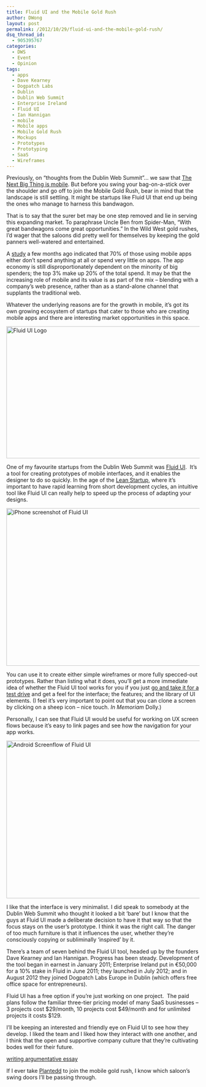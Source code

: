 ```yaml
---
title: Fluid UI and the Mobile Gold Rush
author: DWong
layout: post
permalink: /2012/10/29/fluid-ui-and-the-mobile-gold-rush/
dsq_thread_id:
  - 905395767
categories:
  - DWS
  - Event
  - Opinion
tags:
  - apps
  - Dave Kearney
  - Dogpatch Labs
  - Dublin
  - Dublin Web Summit
  - Enterprise Ireland
  - Fluid UI
  - Ian Hannigan
  - mobile
  - Mobile apps
  - Mobile Gold Rush
  - Mockups
  - Prototypes
  - Prototyping
  - SaaS
  - Wireframes
---
```

Previously, on “thoughts from the Dublin Web Summit”&#8230; we saw that [The Next Big Thing is mobile][1]. But before you swing your bag-on-a-stick over the shoulder and go off to join the Mobile Gold Rush, bear in mind that the landscape is still settling. It might be startups like Fluid UI that end up being the ones who manage to harness this bandwagon.

That is to say that the surer bet may be one step removed and lie in serving this expanding market. To paraphrase Uncle Ben from Spider-Man, “With great bandwagons come great opportunities.” In the Wild West gold rushes, I’d wager that the saloons did pretty well for themselves by keeping the gold panners well-watered and entertained.

A [study][2] a few months ago indicated that 70% of those using mobile apps either don’t spend anything at all or spend very little on apps. The app economy is still disproportionately dependent on the minority of big spenders; the top 3% make up 20% of the total spend. It may be that the increasing role of mobile and its value is as part of the mix &#8211; blending with a company’s web presence, rather than as a stand-alone channel that supplants the traditional web.

Whatever the underlying reasons are for the growth in mobile, it’s got its own growing ecosystem of startups that cater to those who are creating mobile apps and there are interesting market opportunities in this space.

[<img class="aligncenter size-full wp-image-8101" title="fluidUI" src="http://www.rookieoven.com/wp-content/uploads/2012/10/fluidUI.png" alt="Fluid UI Logo" width="540" height="344" />][3]

One of my favourite startups from the Dublin Web Summit was [Fluid UI][4].  It’s a tool for creating prototypes of mobile interfaces, and it enables the designer to do so quickly. In the age of the [Lean Startup][5], where it’s important to have rapid learning from short development cycles, an intuitive tool like Fluid UI can really help to speed up the process of adapting your designs.

[<img class="alignnone size-full wp-image-7801" src="http://www.rookieoven.com/wp-content/uploads/2012/10/iPhone-screenshot-of-Fluid-UI.png" alt="iPhone screenshot of Fluid UI" width="548" height="411" />][6]

You can use it to create either simple wireframes or more fully specced-out prototypes. Rather than listing what it does, you’ll get a more immediate idea of whether the Fluid UI tool works for you if you just [go and take it for a test drive][7] and get a feel for the interface; the features; and the library of UI elements. (I feel it’s very important to point out that you can clone a screen by clicking on a sheep icon &#8211; nice touch. *In Memoriam* Dolly.)

Personally, I can see that Fluid UI would be useful for working on UX screen flows because it’s easy to link pages and see how the navigation for your app works.

[<img class="alignnone size-full wp-image-7821" src="http://www.rookieoven.com/wp-content/uploads/2012/10/Android-Screenflow-of-Fluid-UI.png" alt="Android Screenflow of Fluid UI" width="548" height="411" />][8]

I like that the interface is very minimalist. I did speak to somebody at the Dublin Web Summit who thought it looked a bit ‘bare’ but I know that the guys at Fluid UI made a deliberate decision to have it that way so that the focus stays on the user’s prototype. I think it was the right call. The danger of too much furniture is that it influences the user, whether they’re consciously copying or subliminally ‘inspired’ by it.

There’s a team of seven behind the Fluid UI tool, headed up by the founders Dave Kearney and Ian Hannigan. Progress has been steady. Development of the tool began in earnest in January 2011; Enterprise Ireland put in €50,000 for a 10% stake in Fluid in June 2011; they launched in July 2012; and in August 2012 they joined Dogpatch Labs Europe in Dublin (which offers free office space for entrepreneurs).

Fluid UI has a free option if you’re just working on one project.  The paid plans follow the familiar three-tier pricing model of many SaaS businesses &#8211; 3 projects cost $29/month, 10 projects cost $49/month and for unlimited projects it costs $129.

I’ll be keeping an interested and friendly eye on Fluid UI to see how they develop. I liked the team and I liked how they interact with one another, and I think that the open and supportive company culture that they’re cultivating bodes well for their future.

<div>
  <a href="writingessayservices.com">writing argumentative essay</a>
</div>

If I ever take [Plantedd][9] to join the mobile gold rush, I know which saloon’s swing doors I’ll be passing through.

 [1]: http://www.rookieoven.com/2012/10/24/the-next-big-thing-thoughts-from-the-dublin-web-summit/
 [2]: http://www.technobuffalo.com/software/apps/study-suggests-70-percent-of-mobile-app-users-pay-nothing-or-very-little-for-apps/
 [3]: http://www.rookieoven.com/wp-content/uploads/2012/10/fluidUI.png
 [4]: http://www.fluidui.com/
 [5]: http://theleanstartup.com/
 [6]: http://www.rookieoven.com/wp-content/uploads/2012/10/iPhone-screenshot-of-Fluid-UI.png
 [7]: https://www.fluidui.com/editor
 [8]: http://www.rookieoven.com/wp-content/uploads/2012/10/Android-Screenflow-of-Fluid-UI.png
 [9]: http://plantedd.com "Plantedd Online Store for plants and seeds"